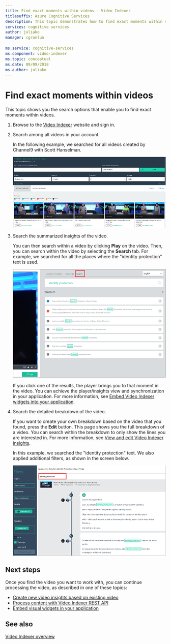 ```yaml
---
title: Find exact moments within videos - Video Indexer
titlesuffix: Azure Cognitive Services
description: This topic demonstrates how to find exact moments within videos using Video Indexer.
services: cognitive services
author: juliako
manager: cgronlun

ms.service: cognitive-services
ms.component: video-indexer
ms.topic: conceptual
ms.date: 09/09/2018
ms.author: juliako
---
```


# Find exact moments within videos

This topic shows you the search options that enable you to find exact moments within videos.

1. Browse to the [Video Indexer](https://www.videoindexer.ai/) website and sign in.
2. Search among all videos in your account.

	In the following example, we searched for all videos created by Channel9 with Scott Hanselman.

	![Search](./media/video-indexer-search/video-indexer-search01.png)
	
3. Search the summarized insights of the video.

	You can then search within a video by clicking **Play** on the video. Then, you can search within the video by selecting the **Search** tab. For example, we searched for all the places where the "identity protection" text is used. 

	![Search](./media/video-indexer-search/video-indexer-search02.png)

	If you click one of the results, the player brings you to that moment in the video. You can achieve the player/insights view and synchronization in your application. For more information, see [Embed Video Indexer widgets into your application](video-indexer-embed-widgets.md). 

	
4. Search the detailed breakdown of the video.

	If you want to create your own breakdown based on the video that you found, press the **Edit** button. This page shows you the full breakdown of a video. You can search within the breakdown to only show the lines you are interested in. For more information, see [View and edit Video Indexer insights](video-indexer-view-edit.md).

	In this example, we searched the "identity protection" text. We also applied additional filters, as shown in the screen below.

	![Search](./media/video-indexer-search/video-indexer-search03.png)

## Next steps 

Once you find the video you want to work with, you can continue processing the video, as described in one of these topics: 

- [Create new video insights based on existing video](video-indexer-create-new.md)
- [Process content with Video Indexer REST API](video-indexer-use-apis.md)
- [Embed visual widgets in your application](video-indexer-embed-widgets.md)

## See also

[Video Indexer overview](video-indexer-overview.md)
